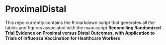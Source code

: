 # ProximalDistal

This repo currently contains the R markdown script that generates all the tables and figures associated with the manuscript **Reconciling Randomized Trial Evidence on Proximal versus Distal Outcomes, with Application to Trials of Influenza Vaccination for Healthcare Workers**
